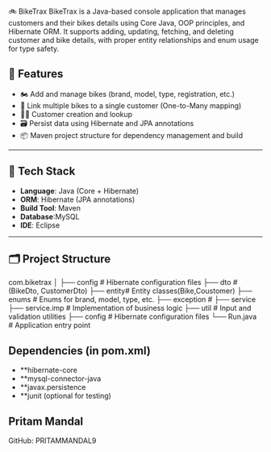 🚲 BikeTrax
BikeTrax is a Java-based console application that manages customers and their bikes details using Core Java, OOP principles, and Hibernate ORM. It supports adding, updating, fetching, and deleting customer and bike details, with proper entity relationships and enum usage for type safety.

## 📌 Features

- 🏍️ Add and manage bikes (brand, model, type, registration, etc.)
- 👥 Link multiple bikes to a single customer (One-to-Many mapping)
- 🧑‍💼 Customer creation and lookup
- 🗃️ Persist data using Hibernate and JPA annotations
- 📦 Maven project structure for dependency management and build

---

## 🧱 Tech Stack

- **Language**: Java (Core + Hibernate)
- **ORM**: Hibernate (JPA annotations)
- **Build Tool**: Maven
- **Database**:MySQL
- **IDE**: Eclipse 

---
## 🗂️ Project Structure
com.biketrax
│
├── config # Hibernate configuration files
├── dto #  (BikeDto, CustomerDto)
├── entity# Entity classes(Bike,Coustomer)
├── enums # Enums for brand, model, type, etc.
├── exception # 
├── service 
├── service.imp # Implementation of business logic
├── util # Input and validation utilities
├── config # Hibernate configuration files
└── Run.java # Application entry point

## Dependencies (in pom.xml)
- **hibernate-core
- **mysql-connector-java 
- **javax.persistence
- **junit (optional for testing)

## Pritam Mandal ##
GitHub: PRITAMMANDAL9
